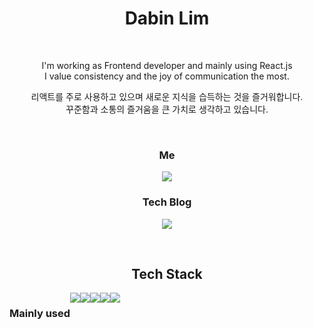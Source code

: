 <h1 align="center"> Dabin Lim </h1>

<br/>

<p align="center">
I'm working as Frontend developer and mainly using React.js<br>
I value consistency and the joy of communication the most.</p>

<p align="center"> 
리액트를 주로 사용하고 있으며 새로운 지식을 습득하는 것을 즐거워합니다.<br>
꾸준함과 소통의 즐거움을 큰 가치로 생각하고 있습니다.</p>

<br>

<h3 align="center">  Me  </h3>
<p align="center">
<a href="mailto:dabinim09@gmail.com">
    <img 
        src="https://img.shields.io/badge/Gmail-EA4335?style=flat-square&logo=Gmail&logoColor=white"
        style="height : auto;"/>
</a>
<h3 align="center">Tech Blog</h3>
<p align="center">
<a href="https://beenlog.tistory.com/">
        <img 
        src="https://img.shields.io/badge/-tech--blog-brightgreen"
        style="height : auto;"/>
</a>
</p>

<br/>

<h2 align="center"> Tech Stack </h2>

<div align="center" style="display:flex">
     <h3>  Mainly used  </h3>
<img src="https://img.shields.io/badge/JavaScript-F7DF1E?style=flat-square&logo=JavaScript&logoColor=black"/>
<img src="https://img.shields.io/badge/TypeScript-3178C6?style=flat-square&logo=TypeScript&logoColor=white"/>    
<img src="https://img.shields.io/badge/React-61DAFB?style=flat-square&logo=React&logoColor=black"/>
<img src="https://img.shields.io/badge/CSS3-1572B6?style=flat&logo=CSS3&logoColor=white"/>
<img src="https://img.shields.io/badge/HTML5-E34F26?style=flat&logo=HTML5&logoColor=white"/>
    
</div>

<br/>

<br/>
